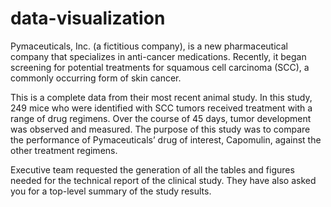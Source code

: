 # data-visualization
Pymaceuticals, Inc. (a fictitious company), is a new pharmaceutical company that specializes in anti-cancer medications. Recently, it began screening for potential treatments for squamous cell carcinoma (SCC), a commonly occurring form of skin cancer.

This is a complete data from their most recent animal study. In this study, 249 mice who were identified with SCC tumors received treatment with a range of drug regimens. Over the course of 45 days, tumor development was observed and measured. The purpose of this study was to compare the performance of Pymaceuticals’ drug of interest, Capomulin, against the other treatment regimens.

Executive team requested the generation of all the tables and figures needed for the technical report of the clinical study. They have also asked you for a top-level summary of the study results.
